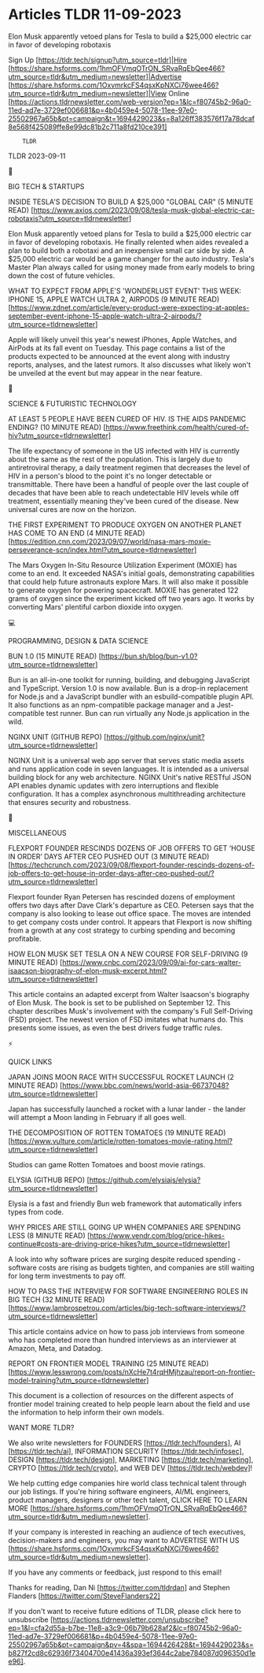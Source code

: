 # Articles TLDR 11-09-2023

Elon Musk apparently vetoed plans for Tesla to build a $25,000
electric car in favor of developing robotaxis  

Sign Up [https://tldr.tech/signup?utm_source=tldr]|Hire
[https://share.hsforms.com/1hmOFVmqOTrON_SRvaRqEbQee466?utm_source=tldr&utm_medium=newsletter]|Advertise
[https://share.hsforms.com/1OxvmrkcFS4qsxKpNXCi76wee466?utm_source=tldr&utm_medium=newsletter]|View
Online
[https://actions.tldrnewsletter.com/web-version?ep=1&lc=f80745b2-96a0-11ed-ad7e-3729ef006681&p=4b0459e4-5078-11ee-97e0-25502967a65b&pt=campaign&t=1694429023&s=8a126ff383576f17a78dcaf8e568f425089ffe8e99dc81b2c711a8fd210ce391]


		TLDR 

TLDR 2023-09-11

📱 

BIG TECH & STARTUPS

INSIDE TESLA'S DECISION TO BUILD A $25,000 "GLOBAL CAR" (5 MINUTE
READ)
[https://www.axios.com/2023/09/08/tesla-musk-global-electric-car-robotaxis?utm_source=tldrnewsletter]

Elon Musk apparently vetoed plans for Tesla to build a $25,000
electric car in favor of developing robotaxis. He finally relented
when aides revealed a plan to build both a robotaxi and an inexpensive
small car side by side. A $25,000 electric car would be a game changer
for the auto industry. Tesla's Master Plan always called for using
money made from early models to bring down the cost of future
vehicles. 

WHAT TO EXPECT FROM APPLE'S 'WONDERLUST EVENT' THIS WEEK: IPHONE 15,
APPLE WATCH ULTRA 2, AIRPODS (9 MINUTE READ)
[https://www.zdnet.com/article/every-product-were-expecting-at-apples-september-event-iphone-15-apple-watch-ultra-2-airpods/?utm_source=tldrnewsletter]

Apple will likely unveil this year's newest iPhones, Apple Watches,
and AirPods at its fall event on Tuesday. This page contains a list of
the products expected to be announced at the event along with industry
reports, analyses, and the latest rumors. It also discusses what
likely won't be unveiled at the event but may appear in the near
feature. 

🚀 

SCIENCE & FUTURISTIC TECHNOLOGY

AT LEAST 5 PEOPLE HAVE BEEN CURED OF HIV. IS THE AIDS PANDEMIC ENDING?
(10 MINUTE READ)
[https://www.freethink.com/health/cured-of-hiv?utm_source=tldrnewsletter]

The life expectancy of someone in the US infected with HIV is
currently about the same as the rest of the population. This is
largely due to antiretroviral therapy, a daily treatment regimen that
decreases the level of HIV in a person's blood to the point it's no
longer detectable or transmittable. There have been a handful of
people over the last couple of decades that have been able to reach
undetectable HIV levels while off treatment, essentially meaning
they've been cured of the disease. New universal cures are now on the
horizon. 

THE FIRST EXPERIMENT TO PRODUCE OXYGEN ON ANOTHER PLANET HAS COME TO
AN END (4 MINUTE READ)
[https://edition.cnn.com/2023/09/07/world/nasa-mars-moxie-perseverance-scn/index.html?utm_source=tldrnewsletter]

The Mars Oxygen In-Situ Resource Utilization Experiment (MOXIE) has
come to an end. It exceeded NASA's initial goals, demonstrating
capabilities that could help future astronauts explore Mars. It will
also make it possible to generate oxygen for powering spacecraft.
MOXIE has generated 122 grams of oxygen since the experiment kicked
off two years ago. It works by converting Mars' plentiful carbon
dioxide into oxygen. 

💻 

PROGRAMMING, DESIGN & DATA SCIENCE

BUN 1.0 (15 MINUTE READ)
[https://bun.sh/blog/bun-v1.0?utm_source=tldrnewsletter]

Bun is an all-in-one toolkit for running, building, and debugging
JavaScript and TypeScript. Version 1.0 is now available. Bun is a
drop-in replacement for Node.js and a JavaScript bundler with an
esbuild-compatible plugin API. It also functions as an npm-compatible
package manager and a Jest-compatible test runner. Bun can run
virtually any Node.js application in the wild. 

NGINX UNIT (GITHUB REPO)
[https://github.com/nginx/unit?utm_source=tldrnewsletter]

NGINX Unit is a universal web app server that serves static media
assets and runs application code in seven languages. It is intended as
a universal building block for any web architecture. NGINX Unit's
native RESTful JSON API enables dynamic updates with zero
interruptions and flexible configuration. It has a complex
asynchronous multithreading architecture that ensures security and
robustness. 

🎁 

MISCELLANEOUS

FLEXPORT FOUNDER RESCINDS DOZENS OF JOB OFFERS TO GET ‘HOUSE IN
ORDER’ DAYS AFTER CEO PUSHED OUT (3 MINUTE READ)
[https://techcrunch.com/2023/09/08/flexport-founder-rescinds-dozens-of-job-offers-to-get-house-in-order-days-after-ceo-pushed-out/?utm_source=tldrnewsletter]

Flexport founder Ryan Petersen has rescinded dozens of employment
offers two days after Dave Clark's departure as CEO. Petersen says
that the company is also looking to lease out office space. The moves
are intended to get company costs under control. It appears that
Flexport is now shifting from a growth at any cost strategy to curbing
spending and becoming profitable. 

HOW ELON MUSK SET TESLA ON A NEW COURSE FOR SELF-DRIVING (9 MINUTE
READ)
[https://www.cnbc.com/2023/09/09/ai-for-cars-walter-isaacson-biography-of-elon-musk-excerpt.html?utm_source=tldrnewsletter]

This article contains an adapted excerpt from Walter Isaacson's
biography of Elon Musk. The book is set to be published on September
12. This chapter describes Musk's involvement with the company's Full
Self-Driving (FSD) project. The newest version of FSD imitates what
humans do. This presents some issues, as even the best drivers fudge
traffic rules. 

⚡ 

QUICK LINKS

JAPAN JOINS MOON RACE WITH SUCCESSFUL ROCKET LAUNCH (2 MINUTE READ)
[https://www.bbc.com/news/world-asia-66737048?utm_source=tldrnewsletter]

Japan has successfully launched a rocket with a lunar lander - the
lander will attempt a Moon landing in February if all goes well. 

THE DECOMPOSITION OF ROTTEN TOMATOES (19 MINUTE READ)
[https://www.vulture.com/article/rotten-tomatoes-movie-rating.html?utm_source=tldrnewsletter]

Studios can game Rotten Tomatoes and boost movie ratings. 

ELYSIA (GITHUB REPO)
[https://github.com/elysiajs/elysia?utm_source=tldrnewsletter]

Elysia is a fast and friendly Bun web framework that automatically
infers types from code. 

WHY PRICES ARE STILL GOING UP WHEN COMPANIES ARE SPENDING LESS (8
MINUTE READ)
[https://www.vendr.com/blog/price-hikes-continue#costs-are-driving-price-hikes?utm_source=tldrnewsletter]

A look into why software prices are surging despite reduced spending -
software costs are rising as budgets tighten, and companies are still
waiting for long term investments to pay off. 

HOW TO PASS THE INTERVIEW FOR SOFTWARE ENGINEERING ROLES IN BIG TECH
(32 MINUTE READ)
[https://www.lambrospetrou.com/articles/big-tech-software-interviews/?utm_source=tldrnewsletter]

This article contains advice on how to pass job interviews from
someone who has completed more than hundred interviews as an
interviewer at Amazon, Meta, and Datadog. 

REPORT ON FRONTIER MODEL TRAINING (25 MINUTE READ)
[https://www.lesswrong.com/posts/nXcHe7t4rqHMjhzau/report-on-frontier-model-training?utm_source=tldrnewsletter]

This document is a collection of resources on the different aspects of
frontier model training created to help people learn about the field
and use the information to help inform their own models. 

WANT MORE TLDR?

We also write newsletters for FOUNDERS [https://tldr.tech/founders],
AI [https://tldr.tech/ai], INFORMATION SECURITY
[https://tldr.tech/infosec], DESIGN [https://tldr.tech/design],
MARKETING [https://tldr.tech/marketing], CRYPTO
[https://tldr.tech/crypto], and WEB DEV [https://tldr.tech/webdev]!

 We help cutting edge companies hire world class technical talent
through our job listings. If you're hiring software engineers, AI/ML
engineers, product managers, designers or other tech talent, CLICK
HERE TO LEARN MORE
[https://share.hsforms.com/1hmOFVmqOTrON_SRvaRqEbQee466?utm_source=tldr&utm_medium=newsletter].


If your company is interested in reaching an audience of tech
executives, decision-makers and engineers, you may want to ADVERTISE
WITH US
[https://share.hsforms.com/1OxvmrkcFS4qsxKpNXCi76wee466?utm_source=tldr&utm_medium=newsletter].


If you have any comments or feedback, just respond to this email! 

Thanks for reading, 
Dan Ni [https://twitter.com/tldrdan] and Stephen Flanders
[https://twitter.com/SteveFlanders22] 

If you don't want to receive future editions of TLDR, please click
here to unsubscribe
[https://actions.tldrnewsletter.com/unsubscribe?ep=1&l=cfa2d55a-b7be-11e8-a3c9-06b79b628af2&lc=f80745b2-96a0-11ed-ad7e-3729ef006681&p=4b0459e4-5078-11ee-97e0-25502967a65b&pt=campaign&pv=4&spa=1694426428&t=1694429023&s=b827f2cd8c62936f73404700e41436a393ef3644c2abe784087d096350d1ee96].